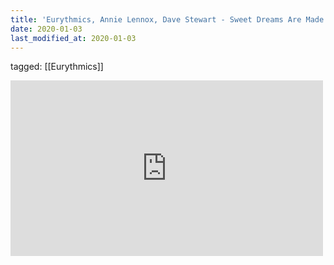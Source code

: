 ```yaml
---
title: 'Eurythmics, Annie Lennox, Dave Stewart - Sweet Dreams Are Made Of This Official Video - YouTube'
date: 2020-01-03
last_modified_at: 2020-01-03
---
```

tagged: [[Eurythmics]]
<iframe allow="accelerometer; autoplay; clipboard-write; encrypted-media; gyroscope; picture-in-picture" allowfullscreen="" frameborder="0" height="281" id="youtube_iframe" src="https://www.youtube.com/embed/qeMFqkcPYcg?feature=oembed&amp;enablejsapi=1&amp;origin=https://safe.txmblr.com&amp;wmode=opaque" width="500"></iframe>